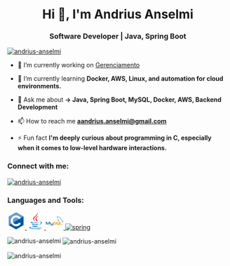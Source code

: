 <h1 align="center">Hi 👋, I'm Andrius Anselmi</h1>
<h3 align="center">Software Developer | Java, Spring Boot</h3>

<p align="left"> <a href="https://github.com/ryo-ma/github-profile-trophy"><img src="https://github-profile-trophy.vercel.app/?username=andrius-anselmi" alt="andrius-anselmi" /></a> </p>

- 🔭 I’m currently working on [Gerenciamento](https://github.com/Andrius-Anselmi/Gerenciamento)

- 🌱 I’m currently learning **Docker, AWS, Linux, and automation for cloud environments.**

- 💬 Ask me about **→ Java, Spring Boot, MySQL, Docker, AWS, Backend Development**

- 📫 How to reach me **aandrius.anselmi@gmail.com**

- ⚡ Fun fact **I'm deeply curious about programming in C, especially when it comes to low-level hardware interactions.**

<h3 align="left">Connect with me:</h3>
<p align="left">
<a href="https://linkedin.com/in/andrius-anselmi" target="blank"><img align="center" src="https://raw.githubusercontent.com/rahuldkjain/github-profile-readme-generator/master/src/images/icons/Social/linked-in-alt.svg" alt="andrius-anselmi" height="30" width="40" /></a>
</p>

<h3 align="left">Languages and Tools:</h3>
<p align="left"> <a href="https://www.cprogramming.com/" target="_blank" rel="noreferrer"> <img src="https://raw.githubusercontent.com/devicons/devicon/master/icons/c/c-original.svg" alt="c" width="40" height="40"/> </a> <a href="https://www.java.com" target="_blank" rel="noreferrer"> <img src="https://raw.githubusercontent.com/devicons/devicon/master/icons/java/java-original.svg" alt="java" width="40" height="40"/> </a> <a href="https://www.mysql.com/" target="_blank" rel="noreferrer"> <img src="https://raw.githubusercontent.com/devicons/devicon/master/icons/mysql/mysql-original-wordmark.svg" alt="mysql" width="40" height="40"/> </a> <a href="https://spring.io/" target="_blank" rel="noreferrer"> <img src="https://www.vectorlogo.zone/logos/springio/springio-icon.svg" alt="spring" width="40" height="40"/> </a> </p>

<p><img align="left" src="https://github-readme-stats.vercel.app/api/top-langs?username=andrius-anselmi&show_icons=true&locale=en&layout=compact" alt="andrius-anselmi" /></p>

<p>&nbsp;<img align="center" src="https://github-readme-stats.vercel.app/api?username=andrius-anselmi&show_icons=true&locale=en" alt="andrius-anselmi" /></p>

<p><img align="center" src="https://github-readme-streak-stats.herokuapp.com/?user=andrius-anselmi&" alt="andrius-anselmi" /></p>
